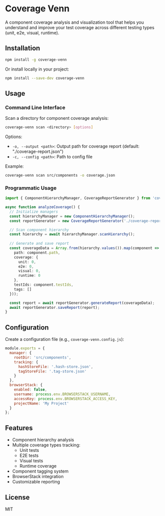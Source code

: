 # Coverage Venn

A component coverage analysis and visualization tool that helps you understand and improve your test coverage across different testing types (unit, e2e, visual, runtime).

## Installation

```bash
npm install -g coverage-venn
```

Or install locally in your project:

```bash
npm install --save-dev coverage-venn
```

## Usage

### Command Line Interface

Scan a directory for component coverage analysis:

```bash
coverage-venn scan <directory> [options]
```

Options:
- `-o, --output <path>`: Output path for coverage report (default: "./coverage-report.json")
- `-c, --config <path>`: Path to config file

Example:
```bash
coverage-venn scan src/components -o coverage.json
```

### Programmatic Usage

```typescript
import { ComponentHierarchyManager, CoverageReportGenerator } from 'coverage-venn';

async function analyzeCoverage() {
  // Initialize managers
  const hierarchyManager = new ComponentHierarchyManager();
  const reportGenerator = new CoverageReportGenerator('./coverage-report.json');

  // Scan component hierarchy
  const hierarchy = await hierarchyManager.scanHierarchy();
  
  // Generate and save report
  const coverageData = Array.from(hierarchy.values()).map(component => ({
    path: component.path,
    coverage: {
      unit: 0,
      e2e: 0,
      visual: 0,
      runtime: 0
    },
    testIds: component.testIds,
    tags: []
  }));

  const report = await reportGenerator.generateReport(coverageData);
  await reportGenerator.saveReport(report);
}
```

## Configuration

Create a configuration file (e.g., `coverage-venn.config.js`):

```javascript
module.exports = {
  manager: {
    rootDir: 'src/components',
    tracking: {
      hashStoreFile: '.hash-store.json',
      tagStoreFile: '.tag-store.json'
    }
  },
  browserStack: {
    enabled: false,
    username: process.env.BROWSERSTACK_USERNAME,
    accessKey: process.env.BROWSERSTACK_ACCESS_KEY,
    projectName: 'My Project'
  }
};
```

## Features

- Component hierarchy analysis
- Multiple coverage types tracking:
  - Unit tests
  - E2E tests
  - Visual tests
  - Runtime coverage
- Component tagging system
- BrowserStack integration
- Customizable reporting

## License

MIT

